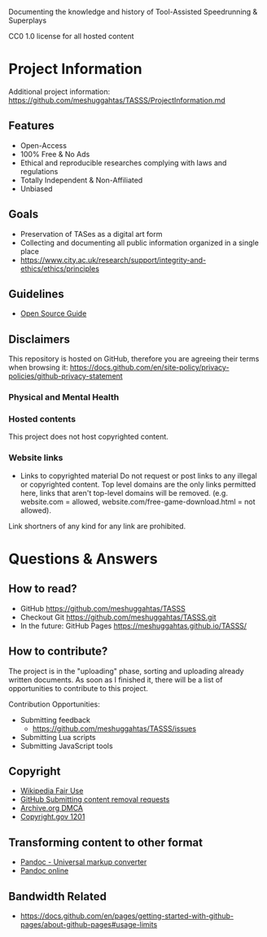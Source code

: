 Documenting the knowledge and history of Tool-Assisted Speedrunning & Superplays

CC0 1.0 license for all hosted content

# Project Information
Additional project information: https://github.com/meshuggahtas/TASSS/ProjectInformation.md
## Features
- Open-Access
- 100% Free & No Ads
- Ethical and reproducible researches complying with laws and regulations
- Totally Independent & Non-Affiliated
- Unbiased

## Goals
- Preservation of TASes as a digital art form
- Collecting and documenting all public information organized in a single place
- https://www.city.ac.uk/research/support/integrity-and-ethics/ethics/principles


## Guidelines
- [Open Source Guide](https://opensource.guide/)

## Disclaimers
This repository is hosted on GitHub, therefore you are agreeing their terms when browsing it: https://docs.github.com/en/site-policy/privacy-policies/github-privacy-statement

### Physical and Mental Health

### Hosted contents
This project does not host copyrighted content.

### Website links
- Links to copyrighted material
Do not request or post links to any illegal or copyrighted content. Top level domains are the only links permitted here, links that aren't top-level domains will be removed. (e.g. website.com = allowed, website.com/free-game-download.html = not allowed).

Link shortners of any kind for any link are prohibited.

# Questions & Answers	
## How to read?
- GitHub https://github.com/meshuggahtas/TASSS
- Checkout Git https://github.com/meshuggahtas/TASSS.git
- In the future: GitHub Pages https://meshuggahtas.github.io/TASSS/

## How to contribute?
The project is in the "uploading" phase, sorting and uploading already written documents. As soon as I finished it, there will be a list of opportunities to contribute to this project.

Contribution Opportunities:
- Submitting feedback
  - https://github.com/meshuggahtas/TASSS/issues
- Submitting Lua scripts
- Submitting JavaScript tools

## Copyright
- [Wikipedia Fair Use](https://en.wikipedia.org/wiki/Fair_use)
- [GitHub Submitting content removal requests](https://docs.github.com/en/site-policy/content-removal-policies/submitting-content-removal-requests)
- [Archive.org DMCA](https://archive.org/about/dmca.php)
- [Copyright.gov 1201](https://www.copyright.gov/1201/)

## Transforming content to other format
- [Pandoc - Universal markup converter](https://github.com/jgm/pandoc)
- [Pandoc online](https://pandoc.org/try/?text=&from=markdown&to=mediawiki)

## Bandwidth Related
- https://docs.github.com/en/pages/getting-started-with-github-pages/about-github-pages#usage-limits